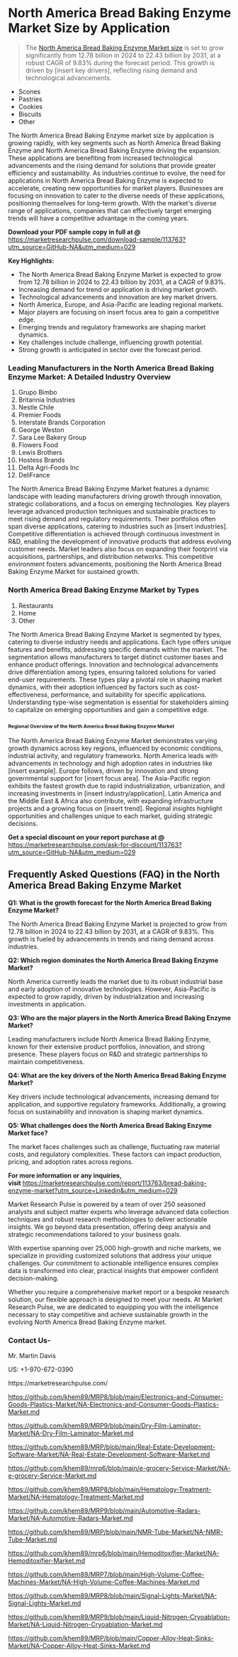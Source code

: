 <h1>North America Bread Baking Enzyme Market&nbsp;Size by Application</h1><blockquote><p>The <a href="https://marketresearchpulse.com/download-sample/113763?utm_source=GitHub-NA&amp;utm_medium=029">North America Bread Baking Enzyme Market size</a> is set to grow significantly from 12.78 billion in 2024 to 22.43 billion by 2031, at a robust CAGR of 9.83% during the forecast period. This growth is driven by [insert key drivers], reflecting rising demand and technological advancements.</p></blockquote><ul><li>Scones<li> Pastries<li> Cookies<li> Biscuits<li> Other</li></ul><p>The North America Bread Baking Enzyme market size by application is growing rapidly, with key segments such as North America Bread Baking Enzyme and North America Bread Baking Enzyme driving the expansion. These applications are benefiting from increased technological advancements and the rising demand for solutions that provide greater efficiency and sustainability. As industries continue to evolve, the need for applications in North America Bread Baking Enzyme is expected to accelerate, creating new opportunities for market players. Businesses are focusing on innovation to cater to the diverse needs of these applications, positioning themselves for long-term growth. With the market's diverse range of applications, companies that can effectively target emerging trends will have a competitive advantage in the coming years.</p><p><strong>Download your PDF sample copy in full at @ </strong><a href="https://marketresearchpulse.com/download-sample/113763?utm_source=GitHub-NA&amp;utm_medium=029">https://marketresearchpulse.com/download-sample/113763?utm_source=GitHub-NA&amp;utm_medium=029</a></p><p><strong>Key Highlights: </strong></p><ul><li>The North America Bread Baking Enzyme Market is expected to grow from 12.78 billion in 2024 to 22.43 billion by 2031, at a CAGR of 9.83%.</li><li>Increasing demand for trend or application is driving market growth.</li><li>Technological advancements and innovation are key market drivers.</li><li>North America, Europe, and Asia-Pacific are leading regional markets.</li><li>Major players are focusing on insert focus area to gain a competitive edge.</li><li>Emerging trends and regulatory frameworks are shaping market dynamics.</li><li>Key challenges include challenge, influencing growth potential.</li><li>Strong growth is anticipated in sector over the forecast period.</li></ul><h3>Leading Manufacturers in the North America Bread Baking Enzyme Market: A Detailed Industry Overview</h3><ol><li>Grupo Bimbo</li><li>Britannia Industries</li><li>Nestle Chile</li><li>Premier Foods</li><li>Interstate Brands Corporation</li><li>George Weston</li><li>Sara Lee Bakery Group</li><li>Flowers Food</li><li>Lewis Brothers</li><li>Hostess Brands</li><li>Delta Agri-Foods Inc</li><li>DeliFrance</li></ol><div class="flex max-w-full flex-col flex-grow"><div class="min-h-8 text-message flex w-full flex-col items-end gap-2 whitespace-normal break-words [.text-message+&amp;]:mt-5" dir="auto" data-message-author-role="assistant" data-message-id="fd8432e4-4910-450d-b182-61b7bfb0a01f" data-message-model-slug="gpt-4o"><div class="flex w-full flex-col gap-1 empty:hidden first:pt-[3px]"><div class="markdown prose w-full break-words dark:prose-invert light"><p>The North America Bread Baking Enzyme Market features a dynamic landscape with leading manufacturers driving growth through innovation, strategic collaborations, and a focus on emerging technologies. Key players leverage advanced production techniques and sustainable practices to meet rising demand and regulatory requirements. Their portfolios often span diverse applications, catering to industries such as [insert industries]. Competitive differentiation is achieved through continuous investment in R&amp;D, enabling the development of innovative products that address evolving customer needs. Market leaders also focus on expanding their footprint via acquisitions, partnerships, and distribution networks. This competitive environment fosters advancements, positioning the North America Bread Baking Enzyme Market for sustained growth.</p></div></div></div></div><h3>North America Bread Baking Enzyme Market by Types</h3><ol><li>Restaurants<li> Home<li> Other</li></ol><div class="flex max-w-full flex-col flex-grow"><div class="min-h-8 text-message flex w-full flex-col items-end gap-2 whitespace-normal break-words [.text-message+&amp;]:mt-5" dir="auto" data-message-author-role="assistant" data-message-id="084470be-0bb7-4664-bddf-5156b4f41249" data-message-model-slug="gpt-4o-mini"><div class="flex w-full flex-col gap-1 empty:hidden first:pt-[3px]"><div class="markdown prose w-full break-words dark:prose-invert light"><p>The North America Bread Baking Enzyme Market is segmented by types, catering to diverse industry needs and applications. Each type offers unique features and benefits, addressing specific demands within the market. The segmentation allows manufacturers to target distinct customer bases and enhance product offerings. Innovation and technological advancements drive differentiation among types, ensuring tailored solutions for varied end-user requirements. These types play a pivotal role in shaping market dynamics, with their adoption influenced by factors such as cost-effectiveness, performance, and suitability for specific applications. Understanding type-wise segmentation is essential for stakeholders aiming to capitalize on emerging opportunities and gain a competitive edge.</p></div></div></div></div><h3><span style="font-size: 11px;">Regional Overview of the North America Bread Baking Enzyme Market</span></h3><div class="flex max-w-full flex-col flex-grow"><div class="min-h-8 text-message flex w-full flex-col items-end gap-2 whitespace-normal break-words [.text-message+&amp;]:mt-5" dir="auto" data-message-author-role="assistant" data-message-id="e9038762-ce64-4e30-91c9-9bd413514231" data-message-model-slug="gpt-4o-mini"><div class="flex w-full flex-col gap-1 empty:hidden first:pt-[3px]"><div class="markdown prose w-full break-words dark:prose-invert light"><p>The North America Bread Baking Enzyme Market demonstrates varying growth dynamics across key regions, influenced by economic conditions, industrial activity, and regulatory frameworks. North America leads with advancements in technology and high adoption rates in industries like [insert example]. Europe follows, driven by innovation and strong governmental support for [insert focus area]. The Asia-Pacific region exhibits the fastest growth due to rapid industrialization, urbanization, and increasing investments in [insert industry/application]. Latin America and the Middle East &amp; Africa also contribute, with expanding infrastructure projects and a growing focus on [insert trend]. Regional insights highlight opportunities and challenges unique to each market, guiding strategic decisions.</p></div></div></div></div><p><strong>Get a special discount on your report purchase at @ </strong><a href="https://marketresearchpulse.com/ask-for-discount/113763?utm_source=GitHub-NA&amp;utm_medium=029">https://marketresearchpulse.com/ask-for-discount/113763?utm_source=GitHub-NA&amp;utm_medium=029</a></p><h2>Frequently Asked Questions (FAQ) in the North America Bread Baking Enzyme Market</h2><p><strong>Q1: What is the growth forecast for the North America Bread Baking Enzyme Market?</strong></p><p>The North America Bread Baking Enzyme Market is projected to grow from 12.78 billion in 2024 to 22.43 billion by 2031, at a CAGR of 9.83%. This growth is fueled by advancements in trends and rising demand across industries.</p><p><strong>Q2: Which region dominates the North America Bread Baking Enzyme Market?</strong></p><p>North America currently leads the market due to its robust industrial base and early adoption of innovative technologies. However, Asia-Pacific is expected to grow rapidly, driven by industrialization and increasing investments in application.</p><p><strong>Q3: Who are the major players in the North America Bread Baking Enzyme Market?</strong></p><p>Leading manufacturers include North America Bread Baking Enzyme, known for their extensive product portfolios, innovation, and strong presence. These players focus on R&amp;D and strategic partnerships to maintain competitiveness.</p><p><strong>Q4: What are the key drivers of the North America Bread Baking Enzyme Market?</strong></p><p>Key drivers include technological advancements, increasing demand for application, and supportive regulatory frameworks. Additionally, a growing focus on sustainability and innovation is shaping market dynamics.</p><p><strong>Q5: What challenges does the North America Bread Baking Enzyme Market face?</strong></p><p>The market faces challenges such as challenge, fluctuating raw material costs, and regulatory complexities. These factors can impact production, pricing, and adoption rates across regions.</p><p><strong>For more information or any inquiries, visit&nbsp;</strong><a href="https://marketresearchpulse.com/report/113763/bread-baking-enzyme-market?utm_source=Linkedin&utm_medium=029">https://marketresearchpulse.com/report/113763/bread-baking-enzyme-market?utm_source=Linkedin&utm_medium=029</a></p><p>Market Research Pulse is powered by a team of over 250 seasoned analysts and subject matter experts who leverage advanced data collection techniques and robust research methodologies to deliver actionable insights. We go beyond data presentation, offering deep analysis and strategic recommendations tailored to your business goals.</p><p>With expertise spanning over 25,000 high-growth and niche markets, we specialize in providing customized solutions that address your unique challenges. Our commitment to actionable intelligence ensures complex data is transformed into clear, practical insights that empower confident decision-making.</p><p>Whether you require a comprehensive market report or a bespoke research solution, our flexible approach is designed to meet your needs. At Market Research Pulse, we are dedicated to equipping you with the intelligence necessary to stay competitive and achieve sustainable growth in the evolving North America Bread Baking Enzyme market.</p><h3><strong>Contact Us-</strong></h3><p>Mr. Martin Davis</p><p>US: +1-970-672-0390</p><p>https://marketresearchpulse.com/</p><p><a href="https://github.com/khem89/MRP8/blob/main/Electronics-and-Consumer-Goods-Plastics-Market/NA-Electronics-and-Consumer-Goods-Plastics-Market.md">https://github.com/khem89/MRP8/blob/main/Electronics-and-Consumer-Goods-Plastics-Market/NA-Electronics-and-Consumer-Goods-Plastics-Market.md</a></p><p><a href="https://github.com/khem89/MRP9/blob/main/Dry-Film-Laminator-Market/NA-Dry-Film-Laminator-Market.md">https://github.com/khem89/MRP9/blob/main/Dry-Film-Laminator-Market/NA-Dry-Film-Laminator-Market.md</a></p><p><a href="https://github.com/khem89/MRP/blob/main/Real-Estate-Development-Software-Market/NA-Real-Estate-Development-Software-Market.md">https://github.com/khem89/MRP/blob/main/Real-Estate-Development-Software-Market/NA-Real-Estate-Development-Software-Market.md</a></p><p><a href="https://github.com/khem89/mrp6/blob/main/e-grocery-Service-Market/NA-e-grocery-Service-Market.md">https://github.com/khem89/mrp6/blob/main/e-grocery-Service-Market/NA-e-grocery-Service-Market.md</a></p><p><a href="https://github.com/khem89/MRP8/blob/main/Hematology-Treatment-Market/NA-Hematology-Treatment-Market.md">https://github.com/khem89/MRP8/blob/main/Hematology-Treatment-Market/NA-Hematology-Treatment-Market.md</a></p><p><a href="https://github.com/khem89/MRP9/blob/main/Automotive-Radars-Market/NA-Automotive-Radars-Market.md">https://github.com/khem89/MRP9/blob/main/Automotive-Radars-Market/NA-Automotive-Radars-Market.md</a></p><p><a href="https://github.com/khem89/MRP/blob/main/NMR-Tube-Market/NA-NMR-Tube-Market.md">https://github.com/khem89/MRP/blob/main/NMR-Tube-Market/NA-NMR-Tube-Market.md</a></p><p><a href="https://github.com/khem89/mrp6/blob/main/Hemoditoxifier-Market/NA-Hemoditoxifier-Market.md">https://github.com/khem89/mrp6/blob/main/Hemoditoxifier-Market/NA-Hemoditoxifier-Market.md</a></p><p><a href="https://github.com/khem89/MRP7/blob/main/High-Volume-Coffee-Machines-Market/NA-High-Volume-Coffee-Machines-Market.md">https://github.com/khem89/MRP7/blob/main/High-Volume-Coffee-Machines-Market/NA-High-Volume-Coffee-Machines-Market.md</a></p><p><a href="https://github.com/khem89/MRP8/blob/main/Signal-Lights-Market/NA-Signal-Lights-Market.md">https://github.com/khem89/MRP8/blob/main/Signal-Lights-Market/NA-Signal-Lights-Market.md</a></p><p><a href="https://github.com/khem89/MRP9/blob/main/Liquid-Nitrogen-Cryoablation-Market/NA-Liquid-Nitrogen-Cryoablation-Market.md">https://github.com/khem89/MRP9/blob/main/Liquid-Nitrogen-Cryoablation-Market/NA-Liquid-Nitrogen-Cryoablation-Market.md</a></p><p><a href="https://github.com/khem89/MRP/blob/main/Copper-Alloy-Heat-Sinks-Market/NA-Copper-Alloy-Heat-Sinks-Market.md">https://github.com/khem89/MRP/blob/main/Copper-Alloy-Heat-Sinks-Market/NA-Copper-Alloy-Heat-Sinks-Market.md</a></p>
